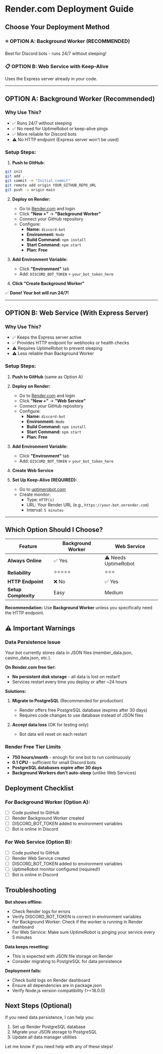 # Render.com Deployment Guide

## Choose Your Deployment Method

### ⭐ OPTION A: Background Worker (RECOMMENDED)
Best for Discord bots - runs 24/7 without sleeping!

### 📋 OPTION B: Web Service with Keep-Alive
Uses the Express server already in your code.

---

## OPTION A: Background Worker (Recommended)

### Why Use This?
- ✅ Runs 24/7 without sleeping
- ✅ No need for UptimeRobot or keep-alive pings
- ✅ More reliable for Discord bots
- ⚠️ No HTTP endpoint (Express server won't be used)

### Setup Steps:

1. **Push to GitHub:**
```bash
git init
git add .
git commit -m "Initial commit"
git remote add origin YOUR_GITHUB_REPO_URL
git push -u origin main
```

2. **Deploy on Render:**
   - Go to [Render.com](https://render.com) and login
   - Click **"New +"** → **"Background Worker"**
   - Connect your GitHub repository
   - Configure:
     - **Name:** `discord-bot`
     - **Environment:** `Node`
     - **Build Command:** `npm install`
     - **Start Command:** `npm start`
     - **Plan:** **Free**

3. **Add Environment Variable:**
   - Click **"Environment"** tab
   - Add: `DISCORD_BOT_TOKEN` = `your_bot_token_here`

4. **Click "Create Background Worker"**

✅ **Done! Your bot will run 24/7!**

---

## OPTION B: Web Service (With Express Server)

### Why Use This?
- ✅ Keeps the Express server active
- ✅ Provides HTTP endpoint for webhooks or health checks
- ⚠️ Requires UptimeRobot to prevent sleeping
- ⚠️ Less reliable than Background Worker

### Setup Steps:

1. **Push to GitHub** (same as Option A)

2. **Deploy on Render:**
   - Go to [Render.com](https://render.com) and login
   - Click **"New +"** → **"Web Service"**
   - Connect your GitHub repository
   - Configure:
     - **Name:** `discord-bot`
     - **Environment:** `Node`
     - **Build Command:** `npm install`
     - **Start Command:** `npm start`
     - **Plan:** **Free**

3. **Add Environment Variable:**
   - Click **"Environment"** tab
   - Add: `DISCORD_BOT_TOKEN` = `your_bot_token_here`

4. **Create Web Service**

5. **Set Up Keep-Alive (REQUIRED):**
   - Go to [uptimerobot.com](https://uptimerobot.com)
   - Create monitor:
     - Type: `HTTP(s)`
     - URL: Your Render URL (e.g., `https://your-bot.onrender.com`)
     - Interval: `5 minutes`

---

## Which Option Should I Choose?

| Feature | Background Worker | Web Service |
|---------|------------------|-------------|
| **Always Online** | ✅ Yes | ⚠️ Needs UptimeRobot |
| **Reliability** | ⭐⭐⭐⭐⭐ | ⭐⭐⭐ |
| **HTTP Endpoint** | ❌ No | ✅ Yes |
| **Setup Complexity** | Easy | Medium |

**Recommendation:** Use **Background Worker** unless you specifically need the HTTP endpoint.

## ⚠️ Important Warnings

### Data Persistence Issue
Your bot currently stores data in JSON files (member_data.json, casino_data.json, etc.). 

**On Render.com free tier:**
- **No persistent disk storage** - all data is lost on restart!
- Services restart every time you deploy or after ~24 hours

**Solutions:**
1. **Migrate to PostgreSQL** (Recommended for production)
   - Render offers free PostgreSQL database (expires after 30 days)
   - Requires code changes to use database instead of JSON files

2. **Accept data loss** (OK for testing only)
   - Bot data will reset on each restart

### Render Free Tier Limits
- **750 hours/month** - enough for one bot to run continuously
- **0.1 CPU** - sufficient for small Discord bots
- **PostgreSQL databases expire after 30 days**
- **Background Workers don't auto-sleep** (unlike Web Services)

## Deployment Checklist

### For Background Worker (Option A):
- [ ] Code pushed to GitHub
- [ ] Render Background Worker created
- [ ] DISCORD_BOT_TOKEN added to environment variables
- [ ] Bot is online in Discord

### For Web Service (Option B):
- [ ] Code pushed to GitHub
- [ ] Render Web Service created
- [ ] DISCORD_BOT_TOKEN added to environment variables
- [ ] UptimeRobot monitor configured (required!)
- [ ] Bot is online in Discord

## Troubleshooting

**Bot shows offline:**
- Check Render logs for errors
- Verify DISCORD_BOT_TOKEN is correct in environment variables
- For Background Worker: Check if the worker is running in Render dashboard
- For Web Service: Make sure UptimeRobot is pinging your service every 5 minutes

**Data keeps resetting:**
- This is expected with JSON file storage on Render
- Consider migrating to PostgreSQL for data persistence

**Deployment fails:**
- Check build logs on Render dashboard
- Ensure all dependencies are in package.json
- Verify Node.js version compatibility (>=18.0.0)

## Next Steps (Optional)

If you need data persistence, I can help you:
1. Set up Render PostgreSQL database
2. Migrate your JSON storage to PostgreSQL
3. Update all data manager utilities

Let me know if you need help with any of these steps!
